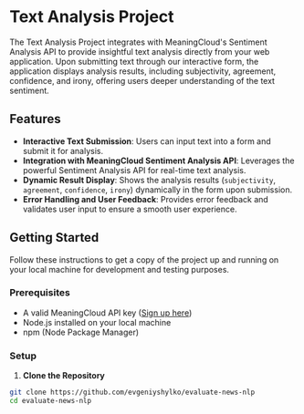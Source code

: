 # Text Analysis Project

The Text Analysis Project integrates with MeaningCloud's Sentiment Analysis API to provide insightful text analysis directly from your web application. Upon submitting text through our interactive form, the application displays analysis results, including subjectivity, agreement, confidence, and irony, offering users deeper understanding of the text sentiment.

## Features

- **Interactive Text Submission**: Users can input text into a form and submit it for analysis.
- **Integration with MeaningCloud Sentiment Analysis API**: Leverages the powerful Sentiment Analysis API for real-time text analysis.
- **Dynamic Result Display**: Shows the analysis results (`subjectivity`, `agreement`, `confidence`, `irony`) dynamically in the form upon submission.
- **Error Handling and User Feedback**: Provides error feedback and validates user input to ensure a smooth user experience.

## Getting Started

Follow these instructions to get a copy of the project up and running on your local machine for development and testing purposes.

### Prerequisites

- A valid MeaningCloud API key ([Sign up here](https://www.meaningcloud.com/developer/create-account))
- Node.js installed on your local machine
- npm (Node Package Manager)

### Setup

1. **Clone the Repository**

```bash
git clone https://github.com/evgeniyshylko/evaluate-news-nlp
cd evaluate-news-nlp
